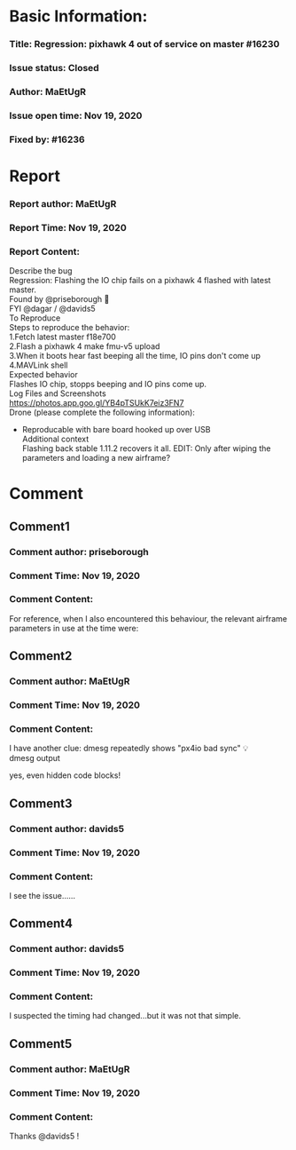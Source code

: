# Basic Information:
### Title:  Regression: pixhawk 4 out of service on master #16230 
### Issue status: Closed
### Author: MaEtUgR
### Issue open time: Nov 19, 2020
### Fixed by: #16236
# Report
### Report author: MaEtUgR
### Report Time: Nov 19, 2020
### Report Content:   
Describe the bug    
Regression: Flashing the IO chip fails on a pixhawk 4 flashed with latest master.  
Found by @priseborough 🙏    
FYI @dagar / @davids5  
To Reproduce    
Steps to reproduce the behavior:  
1.Fetch latest master f18e700  
2.Flash a pixhawk 4 make fmu-v5 upload  
3.When it boots hear fast beeping all the time, IO pins don't come up  
4.MAVLink shell    
Expected behavior    
Flashes IO chip, stopps beeping and IO pins come up.  
Log Files and Screenshots    
https://photos.app.goo.gl/YB4pTSUkK7eiz3FN7  
Drone (please complete the following information):  
- Reproducable with bare board hooked up over USB  
Additional context    
Flashing back stable 1.11.2 recovers it all. EDIT: Only after wiping the parameters and loading a new airframe?  

# Comment
## Comment1
### Comment author: priseborough
### Comment Time: Nov 19, 2020
### Comment Content:   
For reference, when I also encountered this behaviour, the relevant airframe parameters in use at the time were:  

## Comment2
### Comment author: MaEtUgR
### Comment Time: Nov 19, 2020
### Comment Content:   
I have another clue: dmesg repeatedly shows "px4io bad sync" 💡  
dmesg output    
      
yes, even hidden code blocks!    

## Comment3
### Comment author: davids5
### Comment Time: Nov 19, 2020
### Comment Content:   
I see the issue......  

## Comment4
### Comment author: davids5
### Comment Time: Nov 19, 2020
### Comment Content:   
I suspected the timing had changed...but it was not that simple.  

## Comment5
### Comment author: MaEtUgR
### Comment Time: Nov 19, 2020
### Comment Content:   
Thanks @davids5 !  

